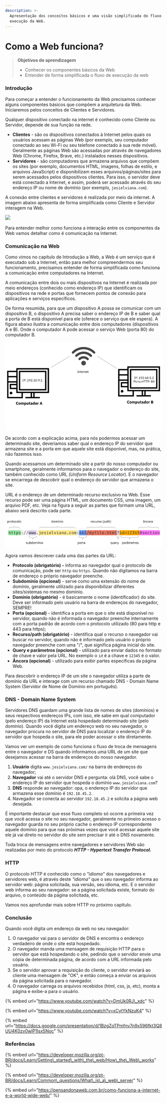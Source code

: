 ```yaml
---
description: >-
  Apresentação dos conceitos básicos e uma visão simplificada do fluxo de
  execução da Web.
---
```


# Como a Web funciona?

> **Objetivos de aprendizagem**
>
> * Conhecer os componentes básicos da Web
> * Entender de forma simplificada o fluxo de execução da web

### Introdução

Para começar a entender o funcionamento da Web precisamos conhecer alguns componentes básicos que compõem a arquitetura da Web. Iniciaremos pelos conceitos de Clientes e Servidores.

Qualquer dispositivo conectado na internet é conhecido como Cliente ou Servidor, depende de sua função na rede.

* **Clientes** - são os dispositivos conectados à Internet pelos quais os usuários acessam as páginas Web \(por exemplo, seu computador conectado ao seu Wi-Fi ou seu telefone conectado à sua rede móvel\). Geralmente as páginas Web são acessadas por através de navegadores Web \(Chrome, Firefox, Brave, etc.\) instalados nesses dispositivos.
* **Servidores** - são computadores que armazena arquivos que compõem os sites \(por exemplo, documentos HTML, imagens, folhas de estilo, e arquivos JavaScript\) e disponibilizam esses arquivos/páginas/sites para serem acessados pelos dispositivos clientes. Para isso, o servidor deve está conectado a Internet, e assim, poderá ser acessado através do seu endereço IP ou nome de domínio \(por exemplo, `jesielviana.com`\). 

A conexão entre clientes e servidores é realizada por meio da internet. A imagem abaixo apresenta de forma simplificada como Cliente e Servidor interagem na Web.

![](https://lh3.googleusercontent.com/OrHDa8WZjfLZtfm3O1SrqMcXAhSxYYRMCM1PqtBMaqH19u4PDTK-h9rfd8EJ_tMCaDqNtl4EPioskrvFq-oIMTSfWA_HlTd8WgVdPxnNJnazS2Om6y9rUw5ahmfk-vN9lmo0)

Para entender melhor como funciona a interação entre os componentes da Web vamos detalhar como é comunicação na Internet.

### Comunicação na Web

Como vimos no capítulo de Introdução a Web, a Web é um serviço que é executado sob a Internet, então para melhor compreendermos seu funcionamento,  precisamos entender de forma simplificada como funciona a comunicação entre computadores na Internet.

A comunicação entre dois ou mais dispositivos na Internet é realizada por meio endereços \(conhecido como endereço IP\) que identificam os dispositivos na rede e portas que fornecem pontos de conexão para aplicações e serviços específicos. 

De forma resumida, para que um dispositivo A possa se comunicar com um dispositivo B, o dispositivo A precisa saber o endereço IP de B e saber qual a porta de B está disponível para ele \(oferece o serviço que ele espera\). A figura abaixo ilustra a comunicação entre dois computadores \(dispositivos A e B\). Onde o computador A pode acessar o serviço Web \(porta 80\) do computador B. 

![Comunica&#xE7;&#xE3;o entre dois computadores via Internet](../.gitbook/assets/conexao-na-web.png)

De acordo com a explicação acima, para nós podermos acessar um determinado site, deveríamos saber qual o endereço IP do servidor que armazena site e a porta em que aquele site está disponível, mas, na prática, não fazemos isso.

Quando acessamos um determinado site a partir do nosso computador ou smartphone, geralmente informamos para o navegador o endereço do site, também conhecido como URL \(_Uniform Resource Locator_\). E o navegador se encarrega de descobrir qual o endereço do servidor que armazena o site. 

URL é  o endereço de um determinado recurso exclusivo na Web. Esse recurso pode ser uma página HTML, um documento CSS, uma imagem, um arquivo PDF, etc. Veja na figura a seguir as partes que formam uma URL, abaixo será descrito cada parte.

![](../.gitbook/assets/url.png)

Agora vamos descrever cada uma das partes da URL:

* **Protocolo \(obrigatório\) -** informa ao navegador qual o protocolo de comunicação, pode ser `http` ou `https`. Quando não digitamos na barra de endereço o próprio navegador preenche.
* **Subdomínio \(opcional\)** - serve como uma extensão do nome de domínio, geralmente utilizado para disponibilizar diferentes sites/sistemas no mesmo domínio.
* **Domínio \(obrigatório\)** - é basicamente o nome \(identificador\) do site. Deve ser informado pelo usuário na barra de endereços do navegador, SEMPRE!
* **Porta \(opcional\)** - identifica a porta em que o site está disponível no servidor, quando não é informada o navegador preenche internamente com a porta padrão de acordo com o protocolo utilizado \(80 para http e 443 para https\);
* **Recurso/path \(obrigatório\)** - identifica qual o recurso o navegador vai buscar no servidor, quando não é informado pelo usuário o próprio navegador preenche com uma "/", que significa página inicial do site.
* **Query e parâmetros \(opcional\)** - utilizado para enviar dados no formato de chave e valor pela URL. No exemplo o `id` é a chave e `12345` é o valor.
* **Âncora \(opcional\)** - utilizado para exibir partes específicas da página Web.

Para descobrir o endereço IP de um site o navegador utiliza a parte de domínio da URL e  interage com um recurso chamado DNS - Domain Name System \(Servidor de Nome de Domínio em português\).

### DNS - Domain Name System

Servidores DNS guardam uma grande lista de nomes de sites \(domínios\) e seus respectivos endereços IPs, com isso, ele sabe em qual computador \(pelo endereço IP\) da Internet está hospedado determinado site \(pelo domínio\).  Quando você digita um endereço web no seu navegador, o navegador procura no servidor de DNS para localizar o endereço IP do servidor que hospeda o site, para ele poder acessar o site diretamente.  

Vamos ver um exemplo de como funciona o fluxo de troca de mensagens entre o navegador e DS quando informamos uma URL de um site que desejamos acessar na barra de endereços do nosso navegador.

1. **Usuário** digita `www.jesielviana.com/` na barra de endereços do navegador; 
2. **Navegador** vai até o servidor DNS e pergunta:  olá DNS, você sabe o endereço IP do servidor que hospeda o domínio `www.jesielviana.com`?
3. **DNS** responde ao navegador: opa, o endereço IP do servidor que armazena esse domínio é `192.18.45.2`.
4. Navegador se conecta ao servidor `192.18.45.2` e solicita a página web desejada.

É importante destacar que esse fluxo completo só ocorre a primeira vez que você acessa o site no seu navegador, geralmente no primeiro acesso o navegador guarda no seu próprio cache o endereço IP correspondente aquele domínio para que nas próximas vezes que você acessar aquele site ele já vai direto no servidor do site sem precisar ir até o DNS novamente. 

Toda troca de mensagens entre navegadores e servidores Web são realizadas por meio do protocolo _**HTTP - Hypertext Transfer Protocol.**_ 

### HTTP

O protocolo HTTP é conhecido como o _"idioma"_ dos navegadores e servidores web, é através deste _"idioma"_ que o seu navegador informa ao servidor web: página solicitada, sua versão, seu idioma, etc. E o servidor web informa ao seu navegador: se a página solicitada existe, formato do arquivo, o conteúdo da página solicitada, etc.

Vamos nos aprofundar mais sobre HTTP no próximo capítulo. 

### Conclusão

Quando você digita um endereço da web no seu navegador:

1. O navegador vai para o servidor de DNS e encontra o endereço verdadeiro de onde o site está hospedado.
2. O navegador manda uma mensagem de requisição HTTP para o servidor que está hospedando o site, pedindo que o servidor envie uma cópia de determinada página, de acordo com a URL informada pelo usuário.
3. Se o servidor aprovar a requisição do cliente, o servidor enviará ao cliente uma mensagem de "OK",  e então começa a enviar os arquivos da página solicitada para o navegador.
4. O navegador carrega os arquivos recebidos \(html, css, js, etc\), monta a página e exibe-a para o usuário.

{% embed url="https://www.youtube.com/watch?v=DmUk0RJ\_xdc" %}

{% embed url="https://www.youtube.com/watch?v=xCytYkNzuK4" %}

{% embed url="https://docs.google.com/presentation/d/1BzgZoTPmfnv7n9x596fkt3Q8UU4K0zv0wlP1Isx5Noc" %}

### Referências 

{% embed url="https://developer.mozilla.org/pt-BR/docs/Learn/Getting\_started\_with\_the\_web/How\_the\_Web\_works" %}

{% embed url="https://developer.mozilla.org/pt-BR/docs/Learn/Common\_questions/What\_is\_a\_web\_server" %}

{% embed url="https://pensandonaweb.com.br/como-funciona-a-internet-e-a-world-wide-web/" %}



